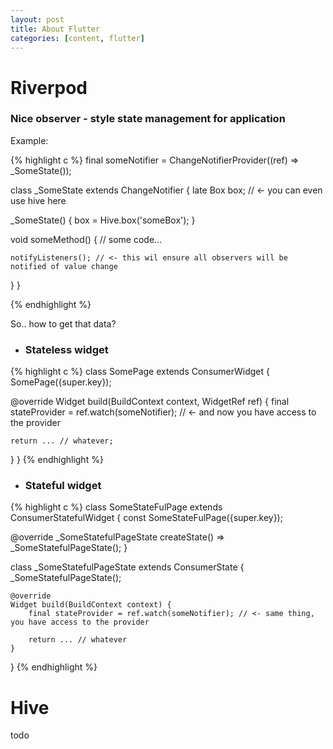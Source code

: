 ```yaml
---
layout: post
title: About Flutter
categories: [content, flutter]
---
```


# Riverpod

### Nice observer - style state management for application

Example:

{% highlight c %}
final someNotifier = ChangeNotifierProvider((ref) => _SomeState());

class _SomeState extends ChangeNotifier {
  late Box box; // <- you can even use hive here

  _SomeState() {
    box = Hive.box('someBox');
  }

  void someMethod() {
    // some code...

    notifyListeners(); // <- this wil ensure all observers will be notified of value change
  }
}

{% endhighlight %}

So.. how to get that data?

- ### Stateless widget

{% highlight c %}
class SomePage extends ConsumerWidget {
  SomePage({super.key});

  @override
  Widget build(BuildContext context, WidgetRef ref) {
    final stateProvider = ref.watch(someNotifier); // <- and now you have access to the provider

    return ... // whatever;
  }
}
{% endhighlight %}

- ### Stateful widget

{% highlight c %}
class SomeStateFulPage extends ConsumerStatefulWidget {
  const SomeStateFulPage({super.key});

  @override
  _SomeStatefulPageState createState() => _SomeStatefulPageState();
}

class _SomeStatefulPageState extends ConsumerState<SomeStateFulPage> {
	_SomeStatefulPageState();

	@override
	Widget build(BuildContext context) {
		final stateProvider = ref.watch(someNotifier); // <- same thing, you have access to the provider

		return ... // whatever
	}
}
{% endhighlight %}

# Hive

todo